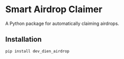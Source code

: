 # Smart Airdrop Claimer

A Python package for automatically claiming airdrops.

## Installation

```bash
pip install dev_dien_airdrop
```
